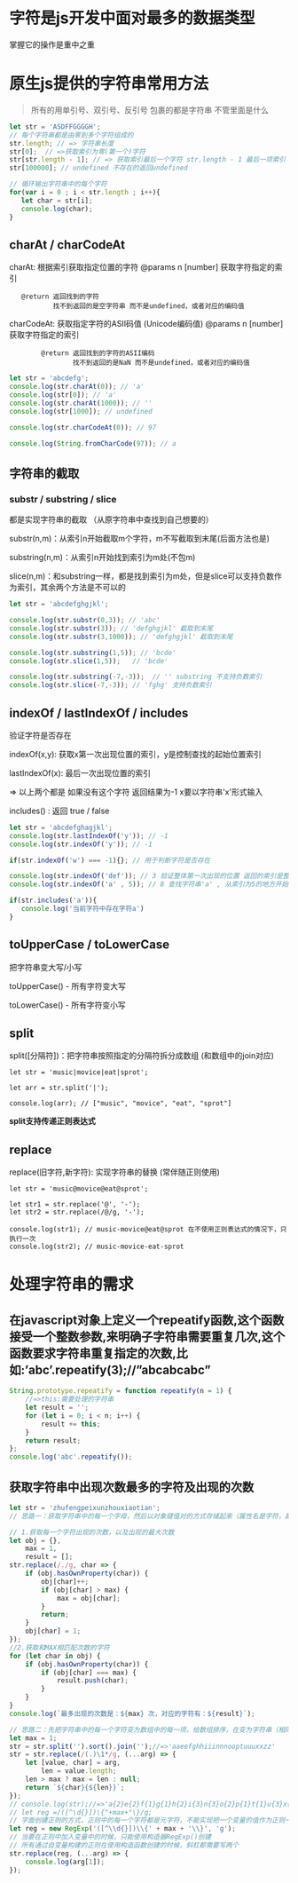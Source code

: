 # 字符是js开发中面对最多的数据类型

掌握它的操作是重中之重

# 原生js提供的字符串常用方法
> 所有的用单引号、双引号、反引号 包裹的都是字符串 不管里面是什么

```js
let str = 'ASDFFGGGGH';
// 每个字符串都是由零到多个字符组成的
str.length; // => 字符串长度
str[0];  // =>获取索引为零(第一个)字符
str[str.length - 1]; // => 获取索引最后一个字符 str.length - 1 最后一项索引
str[100000]; // undefined 不存在的返回undefined

// 循环输出字符串中的每个字符
for(var i = 0 ; i < str.length ; i++){
   let char = str[i];
   console.log(char);
}
```

## charAt / charCodeAt

charAt: 根据索引获取指定位置的字符 
       @params n [number] 获取字符指定的索引

       @return 返回找到的字符
               找不到返回的是空字符串 而不是undefined，或者对应的编码值

charCodeAt: 获取指定字符的ASII码值 (Unicode编码值) 
            @params n [number] 获取字符指定的索引

            @return 返回找到的字符的ASII编码
                    找不到返回的是NaN 而不是undefined，或者对应的编码值
```js
let str = 'abcdefg';
console.log(str.charAt(0)); // 'a'
console.log(str[0]); // 'a'
console.log(str.charAt(1000)); // ''
console.log(str[1000]); // undefined

console.log(str.charCodeAt(0)); // 97

console.log(String.fromCharCode(97)); // a
```

## 字符串的截取

### substr / substring / slice

都是实现字符串的截取 （从原字符串中查找到自己想要的）

substr(n,m)：从索引n开始截取m个字符，m不写截取到末尾(后面方法也是)

substring(n,m)：从索引n开始找到索引为m处(不包m)

slice(n,m)：和substring一样，都是找到索引为m处，但是slice可以支持负数作为索引，其余两个方法是不可以的

```js
let str = 'abcdefghgjkl';

console.log(str.substr(0,3)); // 'abc'
console.log(str.substr(3)); // 'defghgjkl' 截取到末尾
console.log(str.substr(3,1000)); // 'defghgjkl' 截取到末尾

console.log(str.substring(1,5)); // 'bcde'
console.log(str.slice(1,5));   // 'bcde'

console.log(str.substring(-7,-3));  // '' substring 不支持负数索引
console.log(str.slice(-7,-3)); // 'fghg' 支持负数索引

```
## indexOf / lastIndexOf / includes

验证字符是否存在

indexOf(x,y): 获取x第一次出现位置的索引，y是控制查找的起始位置索引

lastIndexOf(x): 最后一次出现位置的索引

=> 以上两个都是 如果没有这个字符 返回结果为-1 x要以字符串'x'形式输入

includes() : 返回 true / false

```js
let str = 'abcdefghagjkl';
console.log(str.lastIndexOf('y')); // -1
console.log(str.indexOf('y')); // -1

if(str.indexOf('w') === -1){}; // 用于判断字符是否存在

console.log(str.indexOf('def')); // 3 验证整体第一次出现的位置 返回的索引是整体第一个字符的索引
console.log(str.indexOf('a' , 5)); // 8 查找字符串'a' , 从索引为5的地方开始向后找第一次出现'a'的索引

if(str.includes('a')){
   console.log('当前字符中存在字符a')
}
```
## toUpperCase / toLowerCase

把字符串变大写/小写

toUpperCase() - 所有字符变大写  

toLowerCase() - 所有字符变小写

## split

split([分隔符])：把字符串按照指定的分隔符拆分成数组 (和数组中的join对应)

```JS
let str = 'music|movice|eat|sprot';

let arr = str.split('|');

console.log(arr); // ["music", "movice", "eat", "sprot"]
```

**split支持传递正则表达式**

## replace

replace(旧字符,新字符): 实现字符串的替换 (常伴随正则使用)
```JS
let str = 'music@movice@eat@sprot';

let str1 = str.replace('@', '-');
let str2 = str.replace(/@/g, '-');

console.log(str1); // music-movice@eat@sprot 在不使用正则表达式的情况下，只执行一次
console.log(str2); // music-movice-eat-sprot

```


# 处理字符串的需求

## 在javascript对象上定义一个repeatify函数,这个函数接受一个整数参数,来明确子字符串需要重复几次,这个函数要求字符串重复指定的次数,比如:’abc’.repeatify(3);//”abcabcabc”

```js
String.prototype.repeatify = function repeatify(n = 1) {
    //=>this:需要处理的字符串
    let result = '';
    for (let i = 0; i < n; i++) {
        result += this;
    }
    return result;
};
console.log('abc'.repeatify());
```
## 获取字符串中出现次数最多的字符及出现的次数
```js
let str = 'zhufengpeixunzhouxiaotian';
// 思路一：获取字符串中的每一个字母，然后以对象键值对的方式存储起来（属性名是字符，属性值是出现的次数）

// 1.获取每一个字符出现的次数，以及出现的最大次数
let obj = {},
    max = 1,
    result = [];
str.replace(/./g, char => {
    if (obj.hasOwnProperty(char)) {
        obj[char]++;
        if (obj[char] > max) {
            max = obj[char];
        }
        return;
    }
    obj[char] = 1;
});
//2.获取和MAX相匹配次数的字符
for (let char in obj) {
    if (obj.hasOwnProperty(char)) {
        if (obj[char] === max) {
            result.push(char);
        }
    }
}
console.log(`最多出现的次数是：${max} 次，对应的字符有：${result}`);

// 思路二：先把字符串中的每一个字符变为数组中的每一项，给数组排序，在变为字符串（相同的字符挨着），在基于正则捕获替换
let max = 1;
str = str.split('').sort().join('');//=>'aaeefghhiiinnnooptuuuxxzz'
str = str.replace(/(.)\1*/g, (...arg) => {
    let [value, char] = arg,
        len = value.length;
    len > max ? max = len : null;
    return `${char}{${len}}`;
});
// console.log(str);//=>'a{2}e{2}f{1}g{1}h{2}i{3}n{3}o{2}p{1}t{1}u{3}x{2}z{2}'
// let reg =/([^\d{}])\{"+max+"\}/g;
// 字面创建正则的方式，正则中的每一个字符都是元字符，不能实现把一个变量的值作为正则一部分的需求
let reg = new RegExp('([^\\d{}])\\{' + max + '\\}', 'g');
// 当要在正则中加入变量中的时候，只能使用构造器RegExp()创建
// 所有通过自变量构建的正则在使用构造函数创建的时候，斜杠都需要写两个
str.replace(reg, (...arg) => {
    console.log(arg[1]);
});
```